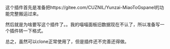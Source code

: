这个插件首先是准备把https://gitee.com/CUZNIL/Yunzai-MiaoToGspanel的功能完整搬运过来。

然后就是为啥要写这个插件了。。我的喵喵面板旧数据现在不认了，所以准备写一个插件转一下格式。

总之，虽然可以clone正常使用了，但是插件还不完善还得做。